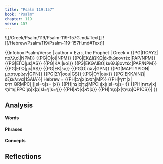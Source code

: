 ```yaml
---
title: "Psalm 119:157"
book: "Psalm"
chapter: 119
verse: 157
---
```

![[/Greek/Psalm/119/Psalm-119-157G.md#Text]]
![[/Hebrew/Psalm/119/Psalm-119-157H.md#Text]]

{{Infobox Psalm/Verse |
  author = Ezra, the Prophet |
  Greek = {{PG|ΠΟΛΥΣ|πολλοὶ|NPM}} {{PG|Ο|οἱ|NPM}} {{PG|ΕΚΔΙΩΚΩ|ἐκδιώκοντές|PAP/NPM}} {{PG|ΕΓΩ|με|AS}} {{PG|ΚΑΙ|καὶ}} {{PG|ΕΚΘΛΙΒΩ|ἐκθλίβοντές|PAP/NPM}} {{PG|ΕΓΩ|με|AS}} {{PG|ΕΚ|ἐκ}} {{PG|Ο|τῶν|GPN}} {{PG|ΜΑΡΤΥΡΙΟΝ|μαρτυρίων|GPN}} {{PG|ΣΥ|σου|GS}} {{PG|ΟΥ|οὐκ}} {{PG|ΕΚΚΛΙΝΩ|ἐξέκλινα|1SAIA}}|
  Hebrew = {{PH|רַב|x|רַבִּים|MP}} {{PH|רדף|x|רֹדְפַ|QRMPC||||sl=ני|s=י|x}} {{PH|צַר|x|צָרָ|MPC|וְ|x|וְ|sl=ני|s=י}} {{PH|עֵדוּת|x|עֵדְוֹתֶי|FPC|מִן|x|מֵ|sl=ךָ|s=ךָ}} {{PH|לא|x|לֹא|x}} {{PH|נָטָה|x|נָטִיתִי|QP1CS}}׃|
}}

## Analysis

#### Words

#### Phrases

#### Concepts

## Reflections
